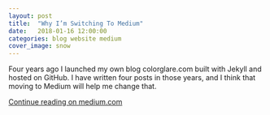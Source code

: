```yaml
---
layout: post
title:  "Why I’m Switching To Medium"
date:   2018-01-16 12:00:00
categories: blog website medium
cover_image: snow
---
```


Four years ago I launched my own blog colorglare.com built with Jekyll and hosted on GitHub.
I have written four posts in those years, and I think that moving to Medium will help me change that.

<section><div class="medium-banner">
  <a href="https://medium.com/@menoyes/why-im-switching-to-medium-6c7640a666d8">Continue reading on medium.com</a>
</div><section>
